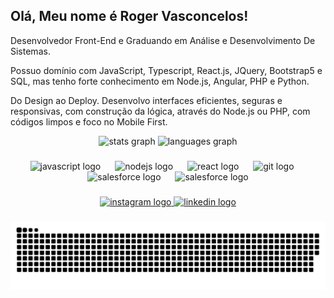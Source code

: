 <h2 align="left">Olá, Meu nome é Roger Vasconcelos!</h2>

Desenvolvedor Front-End e Graduando em Análise e Desenvolvimento De Sistemas.

Possuo domínio com JavaScript, Typescript, React.js, JQuery, Bootstrap5 e SQL, mas tenho forte conhecimento em Node.js, Angular, PHP e Python.

Do Design ao Deploy. Desenvolvo interfaces eficientes, seguras e responsivas, com construção da lógica, através do Node.js ou PHP, com códigos limpos e foco no Mobile First.

<div align="center">
  <img src="https://github-readme-stats.vercel.app/api?username=rogerdev1&hide_title=false&hide_rank=false&show_icons=true&include_all_commits=true&count_private=true&disable_animations=false&theme=dracula&locale=en&hide_border=false" height="150" alt="stats graph"  />
  <img src="https://github-readme-stats.vercel.app/api/top-langs?username=rogerdev1&locale=en&hide_title=false&layout=compact&card_width=320&langs_count=5&theme=dracula&hide_border=false" height="150" alt="languages graph"  />
</div>

###

<div align="center" >
  <img src="https://cdn.jsdelivr.net/gh/devicons/devicon/icons/javascript/javascript-original.svg" height="70" alt="javascript logo" />
  <img width="15" />
  <img src="https://cdn.jsdelivr.net/gh/devicons/devicon/icons/nodejs/nodejs-original.svg" height="70" alt="nodejs logo" />
  <img width="15" />
  <img src="https://cdn.jsdelivr.net/gh/devicons/devicon/icons/react/react-original.svg" height="70" alt="react logo" />
  <img width="15" />
  <img src="https://cdn.jsdelivr.net/gh/devicons/devicon/icons/git/git-original.svg" height="70" alt="git logo" />
  <img width="15" />
  <img src="https://cdn.jsdelivr.net/gh/devicons/devicon/icons/salesforce/salesforce-original.svg" height="80" alt="salesforce logo"  />
  <img width="15" />
  <img src="https://www.vectorlogo.zone/logos/mulesoft/mulesoft-ar21.svg" height="80" alt="salesforce logo" />
</div>

###

<div align="center">
  <a href="https://www.instagram.com/rogerdev_/" target="_blank">
    <img src="https://img.shields.io/static/v1?message=Instagram&logo=instagram&label=&color=E4405F&logoColor=white&labelColor=&style=for-the-badge" height="35" alt="instagram logo"  />
  </a>
  <a href="https://www.linkedin.com/in/roger-vasconcelos-santana-135442165" target="_blank">
    <img src="https://img.shields.io/static/v1?message=LinkedIn&logo=linkedin&label=&color=0077B5&logoColor=white&labelColor=&style=for-the-badge" height="35" alt="linkedin logo"  />
  </a>
</div>

###
<div align="center">
  <img src="https://raw.githubusercontent.com/rogerdev1/rogerdev1/main/snake.svg" alt="Snake animation" />
</div>

###
